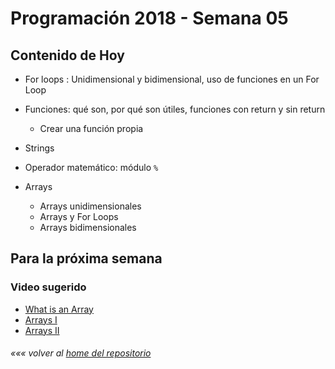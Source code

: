 # Programación 2018 - Semana 05
## Contenido de Hoy

* For loops : Unidimensional y bidimensional, uso de funciones en un For Loop
* Funciones: qué son, por qué son útiles, funciones con return y sin return
  * Crear una función propia
* Strings
* Operador matemático: módulo `%`


* Arrays
  * Arrays unidimensionales
  * Arrays y For Loops
  * Arrays bidimensionales

## Para la próxima semana

### Video sugerido
* [What is an Array](https://www.youtube.com/watch?v=NptnmWvkbTw)
* [Arrays I](https://www.acamica.com/clases/391/programacion-creativa-con-processing/arrays)
* [Arrays II](https://www.acamica.com/clases/410/programacion-creativa-con-processing/arrays-ii)

###### *««« volver al [home del repositorio](https://github.com/Franzel/UDD_Programacion_2018_1sem_1)*
